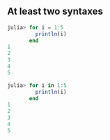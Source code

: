 ## At least two syntaxes
```julia
julia> for i = 1:5
         println(i)
       end
1
2
3
4
5

julia> for i in 1:5
         println(i)
       end
1
2
3
4
5
```
